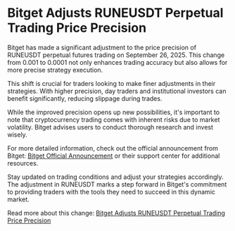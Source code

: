 # Bitget Adjusts RUNEUSDT Perpetual Trading Price Precision

Bitget has made a significant adjustment to the price precision of RUNEUSDT perpetual futures trading on September 26, 2025. This change from 0.001 to 0.0001 not only enhances trading accuracy but also allows for more precise strategy execution.

This shift is crucial for traders looking to make finer adjustments in their strategies. With higher precision, day traders and institutional investors can benefit significantly, reducing slippage during trades.

While the improved precision opens up new possibilities, it's important to note that cryptocurrency trading comes with inherent risks due to market volatility. Bitget advises users to conduct thorough research and invest wisely.

For more detailed information, check out the official announcement from Bitget: [Bitget Official Announcement](https://www.bitget.com/futures/introduction/trading-parameters) or their support center for additional resources.

Stay updated on trading conditions and adjust your strategies accordingly. The adjustment in RUNEUSDT marks a step forward in Bitget's commitment to providing traders with the tools they need to succeed in this dynamic market.

Read more about this change: [Bitget Adjusts RUNEUSDT Perpetual Trading Price Precision](https://chain-base.xyz/bitget-adjusts-runeusdt-perpetual-trading-price-precision)